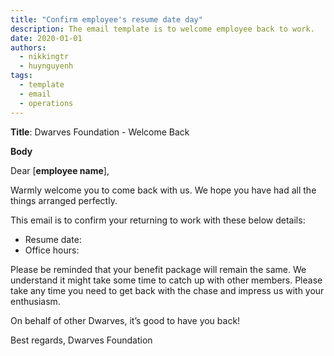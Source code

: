 ```yaml
---
title: "Confirm employee's resume date day"
description: The email template is to welcome employee back to work.
date: 2020-01-01
authors:
  - nikkingtr
  - huynguyenh
tags:
  - template
  - email
  - operations
---
```


**Title**: Dwarves Foundation - Welcome Back

**Body**

Dear [**employee name**],

Warmly welcome you to come back with us. We hope you have had all the things arranged perfectly.

This email is to confirm your returning to work with these below details:

- Resume date:
- Office hours:

Please be reminded that your benefit package will remain the same. We understand it might take some time to catch up with other members. Please take any time you need to get back with the chase and impress us with your enthusiasm.

On behalf of other Dwarves, it’s good to have you back!

Best regards,
Dwarves Foundation
